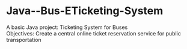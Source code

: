 # Java--Bus-ETicketing-System
A basic Java project: Ticketing System for Buses  
Objectives:
 Create a central online ticket reservation service for public transportation
